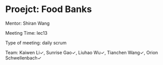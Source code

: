 # Proejct: Food Banks

Mentor: Shiran Wang

Meeting Time: lec13

Type of meeting: daily scrum

Team: Kaiwen Li✓, Sunrise Gao✓, Liuhao Wu✓, Tianchen Wang✓, Orion Schwellenbach✓

